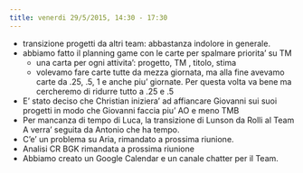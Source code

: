 ```yaml
---
title: venerdi 29/5/2015, 14:30 - 17:30
---
```

* transizione progetti da altri team: abbastanza indolore in generale.
* abbiamo fatto il planning game con le carte per spalmare priorita’ su TM 
	* una carta per ogni attivita’: progetto, TM , titolo, stima
	* volevamo fare carte tutte da mezza giornata, ma alla fine avevamo carte 	da .25, .5, 1 e anche piu’ giornate. Per questa volta va bene ma cercheremo 	di ridurre tutto a .25 e .5
* E’ stato deciso che Christian iniziera’ ad affiancare Giovanni sui suoi progetti in modo che Giovanni faccia piu’ AO e meno TMB
* Per mancanza di tempo di Luca, la transizione di Lunson da Rolli al Team A verra’ seguita da Antonio che ha tempo. 
* C’e’ un problema su Aria, rimandato a prossima riunione. 
* Analisi CR BGK rimandata a prossima riunione
* Abbiamo creato un Google Calendar e un canale chatter per il Team. 

